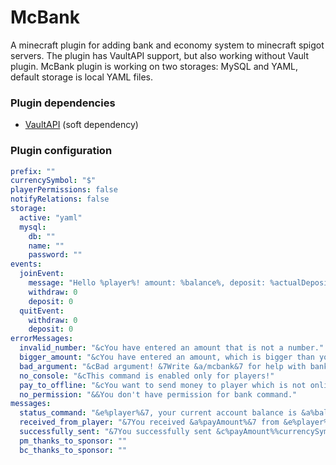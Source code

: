 # McBank
A minecraft plugin for adding bank and economy system to minecraft spigot servers. The plugin has VaultAPI support, but also working without Vault plugin. McBank plugin is working on two storages: MySQL and YAML, default storage is local YAML files.

### Plugin dependencies
- [VaultAPI](https://github.com/MilkBowl/VaultAPI) (soft dependency)

### Plugin configuration
```yaml
prefix: ""
currencySymbol: "$"
playerPermissions: false
notifyRelations: false
storage:
  active: "yaml"
  mysql:
    db: ""
    name: ""
    password: ""
events:
  joinEvent:
    message: "Hello %player%! amount: %balance%, deposit: %actualDeposit%, withdraw: %actualWithdraw%"
    withdraw: 0
    deposit: 0
  quitEvent:
    withdraw: 0
    deposit: 0
errorMessages:
  invalid_number: "&cYou have entered an amount that is not a number."
  bigger_amount: "&cYou have entered an amount, which is bigger than your total account balance."
  bad_argument: "&cBad argument! &7Write &a/mcbank&7 for help with bank account"
  no_console: "&cThis command is enabled only for players!"
  pay_to_offline: "&cYou want to send money to player which is not online."
  no_permission: "&&You don't have permission for bank command."
messages:
  status_command: "&e%player%&7, your current account balance is &a%balance%%currencySymbol%"
  received_from_player: "&7You received &a%payAmount%&7 from &e%player%"
  successfully_sent: "&7You successfully sent &c%payAmount%%currencySymbol%&7 to &e%donatedPlayer%&7, and now you have &a%balance%"
  pm_thanks_to_sponsor: ""
  bc_thanks_to_sponsor: ""
```